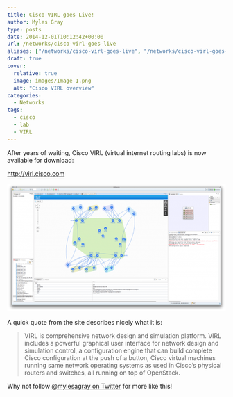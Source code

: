 ```yaml
---
title: Cisco VIRL goes Live!
author: Myles Gray
type: posts
date: 2014-12-01T10:12:42+00:00
url: /networks/cisco-virl-goes-live
aliases: ["/networks/cisco-virl-goes-live", "/networks/cisco-virl-goes-live/amp", "/software/cisco-virl-goes-live", "/software/cisco-virl-goes-live/amp"]
draft: true
cover:
  relative: true
  image: images/Image-1.png
  alt: "Cisco VIRL overview"
categories:
  - Networks
tags:
  - cisco
  - lab
  - VIRL
---
```


After years of waiting, Cisco VIRL (virtual internet routing labs) is now available for download:

<http://virl.cisco.com>

![enter image description here][1]

A quick quote from the site describes nicely what it is:

> VIRL is comprehensive network design and simulation platform. VIRL includes a powerful graphical user interface for network design and simulation control, a configuration engine that can build complete Cisco configuration at the push of a button, Cisco virtual machines running same network operating systems as used in Cisco’s physical routers and switches, all running on top of OpenStack.

Why not follow [@mylesagray on Twitter][2] for more like this!

 [1]: images/2014-11-18-07.00.15-pm-1024x598.png
 [2]: https://twitter.com/mylesagray
